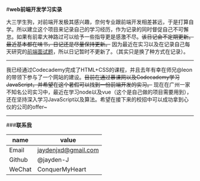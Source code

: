 #**web前端开发学习实录**

大三学生狗，对前端开发极其感兴趣，奈何专业跟前端开发相差甚远，于是打算自学。所以建立这个项目来记录自己的学习经历，作为记录的同时督促自己不可懈怠。如果有前辈大神路过可以给予一些指导更是感激不尽。~~该日记会不定期更新。最近基本都在啃书，日记还是尽量保持更新。~~ 因为最近在实习以及在记录自己每天研究的[前端面试题](https://github.com/jayden-J/front-end-study/tree/master/Front-end-Developer-Questions)，所以日记暂时不更新了。（其实只是换了种方式在记录）。
***
我已经通过Codecademy完成了HTML+CSS的课程，并且去年有幸在师兄@leon的带领下参与了一个网站的建设。~~目前在通过慕课网以及Codecademy学习JavaScript，并希望在这个暑假可以找到一份前端开发的实习。~~ 现在在广州一家不知名公司实习中，最近在学习node以及vue（这个是自己做的项目需要用到），还在坚持深入学习JavaScript以及算法。希望在接下来的校招中可以成功拿到心仪的公司的offer~
***
###**联系我**

name  |value
------|-------------------
Email |jaydenjxd@gmail.com
Github|@jayden-J
WeChat|ConquerMyHeart

